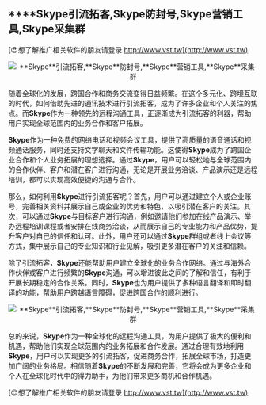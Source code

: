 ## ****Skype**引流拓客,**Skype**防封号,**Skype**营销工具,**Skype**采集群**

[😍想了解推广相关软件的朋友请登录 http://www.vst.tw](http://www.vst.tw)

 <center><img src="https://vst.tw/MP4/tuiguang/png/0.png" alt="**Skype**引流拓客,**Skype**防封号,**Skype**营销工具,**Skype**采集群"></center>

随着全球化的发展，跨国合作和商务交流变得日益频繁。在这个多元化、跨境互联的时代，如何借助先进的通讯技术进行引流拓客，成为了许多企业和个人关注的焦点。而**Skype**作为一种领先的远程沟通工具，正逐渐成为引流拓客的利器，帮助用户实现全球范围内的业务合作和客户拓展。

**Skype**作为一种免费的网络电话和视频会议工具，提供了高质量的语音通话和视频通话服务，同时还支持文字聊天和文件传输功能。这使得**Skype**成为了跨国企业合作和个人业务拓展的理想选择。通过**Skype**，用户可以轻松地与全球范围内的合作伙伴、客户和潜在客户进行沟通，无论是开展业务洽谈、产品演示还是远程培训，都可以实现高效便捷的沟通与合作。

那么，如何利用**Skype**进行引流拓客呢？首先，用户可以通过建立个人或企业账号，完善相关资料并展示自己或企业的优势和特色，以吸引潜在客户的关注。其次，可以通过**Skype**与目标客户进行沟通，例如邀请他们参加在线产品演示、举办远程培训课程或者安排在线商务洽谈，从而展示自己的专业能力和产品优势，提升客户对自己的信任和认可。此外，用户还可以通过**Skype**群组或者线上会议等方式，集中展示自己的专业知识和行业见解，吸引更多潜在客户的关注和信赖。

除了引流拓客，**Skype**还能帮助用户建立全球化的业务合作网络。通过与海外合作伙伴或客户进行频繁的**Skype**沟通，可以增进彼此之间的了解和信任，有利于开展长期稳定的合作关系。同时，**Skype**也为用户提供了多种语言翻译和即时翻译的功能，帮助用户跨越语言障碍，促进跨国合作的顺利进行。

 <center><img src="https://vst.tw/MP4/tuiguang/png/7.png" alt="**Skype**引流拓客,**Skype**防封号,**Skype**营销工具,**Skype**采集群"></center>

总的来说，**Skype**作为一种全球化的远程沟通工具，为用户提供了极大的便利和机遇，帮助他们实现全球范围内的业务拓展和合作发展。通过合理有效地利用**Skype**，用户可以实现更多的引流拓客，促进商务合作，拓展全球市场，打造更加广阔的业务格局。相信随着**Skype**的不断发展和完善，它将会成为更多企业和个人在全球化时代中的得力助手，为他们带来更多商机和合作机遇。

[😍想了解推广相关软件的朋友请登录 http://www.vst.tw](http://www.vst.tw)



